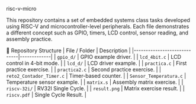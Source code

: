 risc-v-micro

This repository contains a set of embedded systems class tasks developed using RISC-V and microcontroller-level peripherals.
Each file demonstrates a different concept such as GPIO, timers, LCD control, sensor reading, and assembly practice.

📂 Repository Structure
| File / Folder              | Description |
|-----------------------------|-------------|
| `gpio_d/`                   | GPIO example driver. |
| `lcd_4bit.c`                | LCD control in 4-bit mode. |
| `lcd_d/`                     | LCD driver example. |
| `practica.c`                | First practice exercise. |
| `practica2.c`               | Second practice exercise. |
| `reto2_Contador_Timer.c`    | Timer-based counter. |
| `Sensor_Temperatura.c`      | Temperature sensor example. |
| `matrix.s`                   | Assembly matrix exercise. |
| `riscv-32i/`                 | RV32I Single Cycle. |
| `result.png`                 | Matrix exercise result. |
| `riscv.pdf`                  | Single Cycle Result. |

